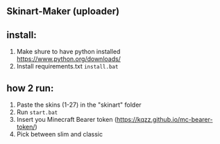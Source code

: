## Skinart-Maker (uploader)

## install:
1) Make shure to have python installed https://www.python.org/downloads/
2) Install requirements.txt `install.bat`

## how 2 run:
1) Paste the skins (1-27) in the "skinart" folder
2) Run `start.bat`
3) Insert you Minecraft Bearer token (https://kqzz.github.io/mc-bearer-token/)
4) Pick between slim and classic
